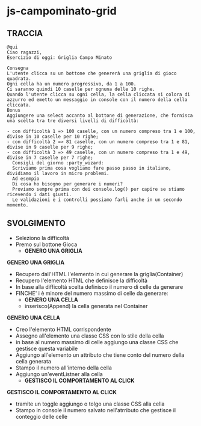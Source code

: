 # js-campominato-grid

## TRACCIA

```
@qui
Ciao ragazzi,
Esercizio di oggi: Griglia Campo Minato

Consegna
L'utente clicca su un bottone che genererà una griglia di gioco quadrata.
Ogni cella ha un numero progressivo, da 1 a 100.
Ci saranno quindi 10 caselle per ognuna delle 10 righe.
Quando l'utente clicca su ogni cella, la cella cliccata si colora di azzurro ed emetto un messaggio in console con il numero della cella cliccata.
Bonus
Aggiungere una select accanto al bottone di generazione, che fornisca una scelta tra tre diversi livelli di difficoltà:

- con difficoltà 1 => 100 caselle, con un numero compreso tra 1 e 100, divise in 10 caselle per 10 righe;
- con difficoltà 2 => 81 caselle, con un numero compreso tra 1 e 81, divise in 9 caselle per 9 righe;
- con difficoltà 3 => 49 caselle, con un numero compreso tra 1 e 49, divise in 7 caselle per 7 righe;
  Consigli del giorno :party_wizard:
  Scriviamo prima cosa vogliamo fare passo passo in italiano, dividiamo il lavoro in micro problemi.
  Ad esempio
  Di cosa ho bisogno per generare i numeri?
  Proviamo sempre prima con dei console.log() per capire se stiamo ricevendo i dati giusti.
  Le validazioni e i controlli possiamo farli anche in un secondo momento.
```

## SVOLGIMENTO

- Seleziono la difficoltà
- Premo sul bottone Gioca
  - **GENERO UNA GRIGLIA**

**GENERO UNA GRIGLIA**

- Recupero dall'HTML l'elemento in cui generare la griglia(Container)
- Recupero l'elemento HTML che definisce la difficoltà
- In base alla difficoltà scelta definisco il numero di celle da generare
- FINCHE' i è minore del numero massimo di celle da generare:
  - **GENERO UNA CELLA**
  - inserisco(Append) la cella generata nel Container

**GENERO UNA CELLA**

- Creo l'elemento HTML corrispondente
- Assegno all'elemento una classe CSS con lo stile della cella
- in base al numero massimo di celle aggiungo una classe CSS che gestisce questa variabile
- Aggiungo all'elemento un attributo che tiene conto del numero della cella generata
- Stampo il numero all'interno della cella
- Aggiungo un'eventListner alla cella
  - **GESTISCO IL COMPORTAMENTO AL CLICK**

**GESTISCO IL COMPORTAMENTO AL CLICK**

- tramite un toggle aggiungo o tolgo una classe CSS alla cella
- Stampo in console il numero salvato nell'atrributo che gestisce il conteggio delle celle
